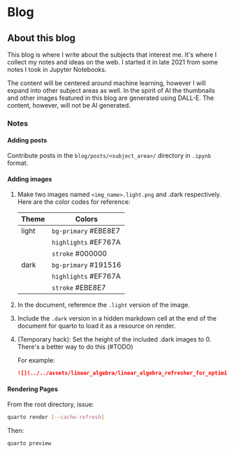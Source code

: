 # Blog

## About this blog

This blog is where I write about the subjects that interest me. It's where I collect my notes and ideas on the web. I started it in late 2021 from some notes I took in Jupyter Notebooks. 

The content will be centered around machine learning, however I will expand into other subject areas as well. In the spirit of AI the thumbnails and other images featured in this blog are generated using DALL-E. The content, however, will not be AI generated.

### Notes

#### Adding posts
Contribute posts in the `blog/posts/<subject_area>/` directory in `.ipynb` format.

#### Adding images

1. Make two images named `<img_name>.light.png` and .dark respectively. Here are the color codes for reference:

    | Theme | Colors               |
    |-------|----------------------|
    | light | `bg-primary` #EBE8E7 |
    |       | `highlights` #EF767A |
    |       | `stroke` #000000     |
    | dark  | `bg-primary` #191516 |
    |       | `highlights` #EF767A |
    |       | `stroke` #EBE8E7     |

2. In the document, reference the `.light` version of the image.
3. Include the `.dark` version in a hidden markdown cell at the end of the document for quarto to load it as a resource on render.
4. (Temporary hack): Set the height of the included .dark images to 0. There's a better way to do this (#TODO)

    For example:
    ```markdown
    ![](../../assets/linear_algebra/linear_algebra_refresher_for_optimization/convex.dark.png){height=0}
    ```

#### Rendering Pages

From the root directory, issue:

```bash
quarto render [--cache-refresh]
```
Then:
```bash
quarto preview
```



